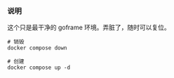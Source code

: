 ### 说明

这个只是最干净的 goframe 环境。弄脏了，随时可以复位。

```
# 销毁
docker compose down

# 创建
docker compose up -d
```